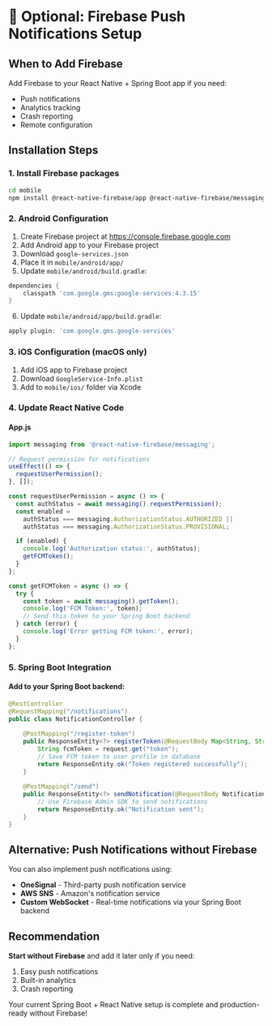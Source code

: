 # 🔔 Optional: Firebase Push Notifications Setup

## When to Add Firebase

Add Firebase to your React Native + Spring Boot app if you need:
- Push notifications
- Analytics tracking
- Crash reporting
- Remote configuration

## Installation Steps

### 1. Install Firebase packages
```bash
cd mobile
npm install @react-native-firebase/app @react-native-firebase/messaging
```

### 2. Android Configuration
1. Create Firebase project at https://console.firebase.google.com
2. Add Android app to your Firebase project
3. Download `google-services.json`
4. Place it in `mobile/android/app/`
5. Update `mobile/android/build.gradle`:
```gradle
dependencies {
    classpath 'com.google.gms:google-services:4.3.15'
}
```

6. Update `mobile/android/app/build.gradle`:
```gradle
apply plugin: 'com.google.gms.google-services'
```

### 3. iOS Configuration (macOS only)
1. Add iOS app to Firebase project
2. Download `GoogleService-Info.plist`
3. Add to `mobile/ios/` folder via Xcode

### 4. Update React Native Code

#### App.js
```javascript
import messaging from '@react-native-firebase/messaging';

// Request permission for notifications
useEffect(() => {
  requestUserPermission();
}, []);

const requestUserPermission = async () => {
  const authStatus = await messaging().requestPermission();
  const enabled =
    authStatus === messaging.AuthorizationStatus.AUTHORIZED ||
    authStatus === messaging.AuthorizationStatus.PROVISIONAL;

  if (enabled) {
    console.log('Authorization status:', authStatus);
    getFCMToken();
  }
};

const getFCMToken = async () => {
  try {
    const token = await messaging().getToken();
    console.log('FCM Token:', token);
    // Send this token to your Spring Boot backend
  } catch (error) {
    console.log('Error getting FCM token:', error);
  }
};
```

### 5. Spring Boot Integration

#### Add to your Spring Boot backend:
```java
@RestController
@RequestMapping("/notifications")
public class NotificationController {
    
    @PostMapping("/register-token")
    public ResponseEntity<?> registerToken(@RequestBody Map<String, String> request) {
        String fcmToken = request.get("token");
        // Save FCM token to user profile in database
        return ResponseEntity.ok("Token registered successfully");
    }
    
    @PostMapping("/send")
    public ResponseEntity<?> sendNotification(@RequestBody NotificationRequest request) {
        // Use Firebase Admin SDK to send notifications
        return ResponseEntity.ok("Notification sent");
    }
}
```

## Alternative: Push Notifications without Firebase

You can also implement push notifications using:
- **OneSignal** - Third-party push notification service
- **AWS SNS** - Amazon's notification service
- **Custom WebSocket** - Real-time notifications via your Spring Boot backend

## Recommendation

**Start without Firebase** and add it later only if you need:
1. Easy push notifications
2. Built-in analytics
3. Crash reporting

Your current Spring Boot + React Native setup is complete and production-ready without Firebase! 